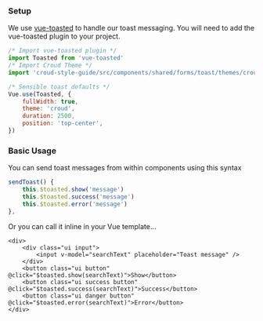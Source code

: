 ### Setup
We use [vue-toasted](https://github.com/shakee93/vue-toasted) to handle our toast messaging. You will need to add the vue-toasted plugin to your project.

```js static
/* Import vue-toasted plugin */
import Toasted from 'vue-toasted'
/* Import Croud Theme */
import 'croud-style-guide/src/components/shared/forms/toast/themes/croudToastTheme.scss'

/* Sensible toast defaults */
Vue.use(Toasted, {
    fullWidth: true,
    theme: 'croud',
    duration: 2500,
    position: 'top-center',
})
```

### Basic Usage
You can send toast messages from within components using this syntax
```js static
sendToast() {
    this.$toasted.show('message')
    this.$toasted.success('message')
    this.$toasted.error('message')
},

```
Or you can call it inline in your Vue template...

    <div>
        <div class="ui input">
            <input v-model="searchText" placeholder="Toast message" />
        </div>
        <button class="ui button" @click="$toasted.show(searchText)">Show</button>
        <button class="ui success button" @click="$toasted.success(searchText)">Success</button>
        <button class="ui danger button" @click="$toasted.error(searchText)">Error</button>
    </div>
